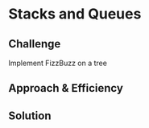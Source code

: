 # Stacks and Queues

## Challenge

Implement FizzBuzz on a tree

## Approach & Efficiency

## Solution
